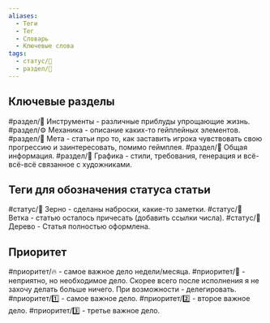 ```yaml
---
aliases:
  - Теги
  - Тег
  - Словарь
  - Ключевые слова
tags:
  - статус/🌿
  - раздел/🧰
---
```


## Ключевые разделы
#раздел/🧰 Инструменты - различные приблуды упрощающие жизнь.
#раздел/⚙ Механика - описание каких-то гейплейных элементов.
#раздел/🔮 Мета - статьи про то, как заставить игрока чувствовать свою прогрессию и заинтересовать, помимо геймплея.
#раздел/📃 Общая информация.
#раздел/💅  Графика - стили, требования, генерация и всё-всё-всё связанное с художниками.

## Теги для обозначения статуса статьи
#статус/🌱 Зерно - сделаны наброски, какие-то заметки.
#статус/🌿 Ветка - статью осталось причесать (добавить ссылки числа).
#статус/🌳 Дерево - Статья полностью оформлена.

## Приоритет
#приоритет/🔥 - самое важное дело недели/месяца.
#приоритет/🐸 - неприятно, но необходимое дело. Скорее всего после исполнения я не захочу делать больше ничего. При возможности - делегировать.
#приоритет/1️⃣ - самое важное дело.
#приоритет/2️⃣ - второе важное дело.
#приоритет/3️⃣ - третье важное дело.